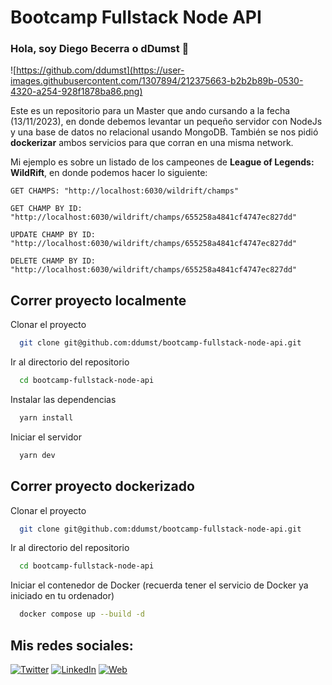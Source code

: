 # Bootcamp Fullstack Node API
### Hola, soy Diego Becerra o **dDumst** 👋

![https://github.com/ddumst](https://user-images.githubusercontent.com/1307894/212375663-b2b2b89b-0530-4320-a254-928f1878ba86.png)

Este es un repositorio para un Master que ando cursando a la fecha (13/11/2023), en donde debemos levantar un pequeño servidor con NodeJs y una base de datos no relacional usando MongoDB. También se nos pidió **dockerizar** ambos servicios para que corran en una misma network.

Mi ejemplo es sobre un listado de los campeones de **League of Legends: WildRift**, en donde podemos hacer lo siguiente:

`GET CHAMPS: "http://localhost:6030/wildrift/champs"`

`GET CHAMP BY ID: "http://localhost:6030/wildrift/champs/655258a4841cf4747ec827dd"`

`UPDATE CHAMP BY ID: "http://localhost:6030/wildrift/champs/655258a4841cf4747ec827dd"`

`DELETE CHAMP BY ID: "http://localhost:6030/wildrift/champs/655258a4841cf4747ec827dd"`

## Correr proyecto localmente

Clonar el proyecto

```bash
  git clone git@github.com:ddumst/bootcamp-fullstack-node-api.git
```

Ir al directorio del repositorio

```bash
  cd bootcamp-fullstack-node-api
```

Instalar las dependencias

```bash
  yarn install
```

Iniciar el servidor

```bash
  yarn dev
```

## Correr proyecto dockerizado

Clonar el proyecto

```bash
  git clone git@github.com:ddumst/bootcamp-fullstack-node-api.git
```

Ir al directorio del repositorio

```bash
  cd bootcamp-fullstack-node-api
```
Iniciar el contenedor de Docker (recuerda tener el servicio de Docker ya iniciado en tu ordenador)

```bash
  docker compose up --build -d
```

## Mis redes sociales:

[![Twitter](https://img.shields.io/badge/Twitter-@ddumst-1DA1F2?style=for-the-badge&logo=twitter&logoColor=white&labelColor=101010)](https://twitter.com/ddumst)
[![LinkedIn](https://img.shields.io/badge/LinkedIn-Diego_Becerra-0077B5?style=for-the-badge&logo=linkedin&logoColor=white&labelColor=101010)](https://www.linkedin.com/in/diego-becerra-correa-3898b683)
[![Web](https://img.shields.io/badge/Web-ddumst.dev-14a1f0?style=for-the-badge&logo=dev.to&logoColor=white&labelColor=101010)](https://ddumst.dev)
